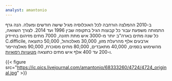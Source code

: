 ```yaml
---
analyst: amantonio
---
```


ב-2010 ההמלצה הורחבה לכל האוכלוסיה מגיל שישה חודשים ומעלה. הנה גרף התמותה משפעת עבור כל קבוצות הגיל בתקופה שבין 1996 ועד 2014. לצורך השוואה, כל שנה מתים בארה"ב יותר מ-3000 איש מתת תזונה, 7000 מתים מזיהום בחיידק C.difficile, ארבעים אלף מהרעלת מזון, 30,000 מאלכוהול, 50,000 כתוצאה מהשימוש בסמים, 40,000 מתאבדים, 80,000 מתים מסוכרת, 90,000 מאלצהיימר ו-200 עד 400 אלף איש מתים כתוצאה [מטעויות רפואיות](http://www.bmj.com/content/353/bmj.i2139.full).

{{< figure src="https://ic.pics.livejournal.com/amantonio/68333260/4724/4724_original.jpg" >}}
